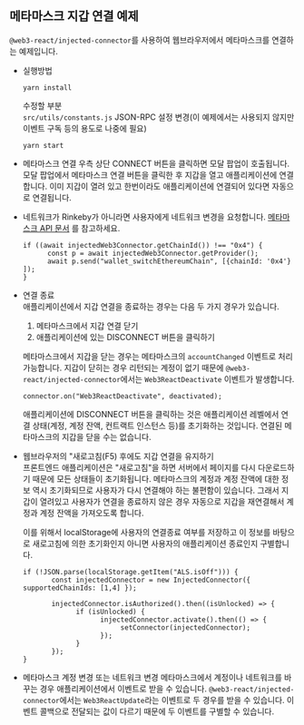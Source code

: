 ## 메타마스크 지갑 연결 예제

`@web3-react/injected-connector`를 사용하여 웹브라우저에서 메타마스크를 연결하는 예제입니다.

* 실행방법  
  ```
  yarn install  
  ```
  수정할 부분  
  `src/utils/constants.js` JSON-RPC 설정 변경(이 예제에서는 사용되지 않지만 이벤트 구독 등의 용도로 나중에 필요)  
   ```
   yarn start
   ```  
  
* 메타마스크 연결
  우측 상단 CONNECT 버튼을 클릭하면 모달 팝업이 호출됩니다. 모달 팝업에서 메타마스크 연결 버튼을 클릭한 후 지갑을 열고 애플리케이션에 연결합니다.
  이미 지갑이 열려 있고 한번이라도 애플리케이션에 연결되어 있다면 자동으로 연결됩니다.  


* 네트워크가 Rinkeby가 아니라면 사용자에게 네트워크 변경을 요청합니다. [메타마스크 API 문서](https://docs.metamask.io/guide/rpc-api.html) 를 참고하세요. 
  ```
  if ((await injectedWeb3Connector.getChainId()) !== "0x4") {
        const p = await injectedWeb3Connector.getProvider();
        await p.send("wallet_switchEthereumChain", [{chainId: '0x4'} ]);
  }
  ```  
  
* 연결 종료  
  애플리케이션에서 지갑 연결을 종료하는 경우는 다음 두 가지 경우가 있습니다.   

  1. 메타마스크에서 지갑 연결 닫기
  2. 애플리케이션에 있는 DISCONNECT 버튼을 클릭하기     

  메타마스크에서 지갑을 닫는 경우는 메타마스크의 `accountChanged` 이벤트로 처리 가능합니다. 지갑이 닫히는 경우 리턴되는 계정이 없기 때문에 `@web3-react/injected-connector`에서는 
  `Web3ReactDeactivate` 이벤트가 발생합니다. 
  ```
  connector.on("Web3ReactDeactivate", deactivated);
  ```
  애플리케이션에 DISCONNECT 버튼을 클릭하는 것은 애플리케이션 레벨에서 연결 상태(계정, 계정 잔액, 컨트랙트 인스턴스 등)를 초기화하는 것입니다. 
  연결된 메타마스크의 지갑을 닫을 수는 없습니다.  


* 웹브라우저의 "새로고침(F5) 후에도 지갑 연결을 유지하기   
  프론트엔드 애플리케이션은 "새로고침"을 하면 서버에서 페이지를 다시 다운로드하기 때문에 모든 상태들이 초기화됩니다. 메타마스크의 
  계정과 계정 잔액에 대한 정보 역시 초기화되므로 사용자가 다시 연결해야 하는 불편함이 있습니다. 그래서 지갑이 열려있고 사용자가 연결을 
  종료하지 않은 경우 자동으로 지갑을 재연결해서 계정과 계정 잔액을 가져오도록 합니다.  
 
  이를 위해서 localStorage에 사용자의 연결종료 여부를 저장하고 이 정보를 바탕으로 새로고침에 의한 초기화인지 아니면 
  사용자의 애플리케이션 종료인지 구별합니다.
  ```
  if (!JSON.parse(localStorage.getItem("ALS.isOff"))) {
         const injectedConnector = new InjectedConnector({ supportedChainIds: [1,4] });

         injectedConnector.isAuthorized().then((isUnlocked) => {
               if (isUnlocked) {
                     injectedConnector.activate().then(() => {
                          setConnector(injectedConnector);  
                     });
               }
         });
  }
  ```  
  
* 메타마스크 계정 변경 또는 네트워크 변경
  메타마스크에서 계정이나 네트워크를 바꾸는 경우 애플리케이션에서 이벤트로 받을 수 있습니다. 
  `@web3-react/injected-connector`에서는 `Web3ReactUpdate`라는 이벤트로 두 경우를 받을 수 있습니다. 이벤트 콜백으로 전달되는 
  값이 다르기 때문에 두 이벤트를 구별할 수 있습니다.


  